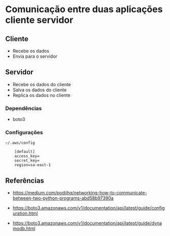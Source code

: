 # Comunicação entre duas aplicações cliente servidor

## Cliente
 - Recebe os dados
 - Envia para o servidor
 
## Servidor
 - Recebe os dados do cliente
 - Salva os dados do cliente 
 - Replica os dados no cliente

### Dependências
- boto3

### Configurações
    
    ~/.aws/config

        [default]
        access_key=
        secret_key=
        region=sa-east-1
 
## Referências

- https://medium.com/podiihq/networking-how-to-communicate-between-two-python-programs-abd58b97390a

- https://boto3.amazonaws.com/v1/documentation/api/latest/guide/configuration.html

- https://boto3.amazonaws.com/v1/documentation/api/latest/guide/dynamodb.html